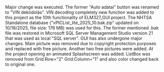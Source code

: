 Major change was executed. The former "Auto adatai" button was renamed to "VIN dekódolás". VIN decoding completely new function was added to this project as the 10th functionality of ELM327_GUI project. The NHTSA Standalone database ("vPICList_lite_2025_10.bak.zip" updated on 10/18/2025, file size: 176 MB) was used for this. The former mentioned .bak file was restored in Microsoft SQL Server Management Studio version 21 that was used as local "SQL server". GUI has also undergone major changes. Main picture was removed due to copyright protection purposes and replaced with free picture. Another two free pictures were added. At the project opening an animated Splashscreen was added. ListBox was removed from Grid.Row="2" Grid.Column="1" and also color changed back to original one.
